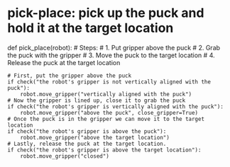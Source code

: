 

# pick-place: pick up the puck and hold it at the target location
def pick_place(robot):
    # Steps:
    #  1. Put gripper above the puck 
    #  2. Grab the puck with the gripper
    #  3. Move the puck to the target location
    #  4. Release the puck at the target location
    
    # First, put the gripper above the puck
    if check("the robot's gripper is not vertically aligned with the puck"):
        robot.move_gripper("vertically aligned with the puck")
    # Now the gripper is lined up, close it to grab the puck
    if check("the robot's gripper is vertically aligned with the puck"):
        robot.move_gripper("above the puck", close_gripper=True)
    # Once the puck is in the gripper we can move it to the target location
    if check("the robot's gripper is above the puck"):
        robot.move_gripper("above the target location")
    # Lastly, release the puck at the target location. 
    if check("the robot's gripper is above the target location"):
        robot.move_gripper("closed")